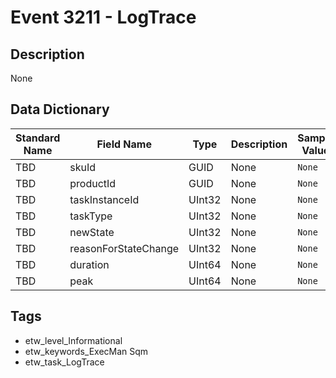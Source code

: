 # Event 3211 - LogTrace

## Description
None

## Data Dictionary
|Standard Name|Field Name|Type|Description|Sample Value|
|---|---|---|---|---|
|TBD|skuId|GUID|None|`None`|
|TBD|productId|GUID|None|`None`|
|TBD|taskInstanceId|UInt32|None|`None`|
|TBD|taskType|UInt32|None|`None`|
|TBD|newState|UInt32|None|`None`|
|TBD|reasonForStateChange|UInt32|None|`None`|
|TBD|duration|UInt64|None|`None`|
|TBD|peak|UInt64|None|`None`|

## Tags
* etw_level_Informational
* etw_keywords_ExecMan Sqm
* etw_task_LogTrace